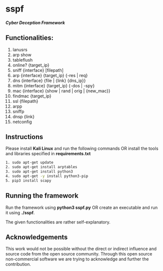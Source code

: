 # sspf
#### *Cyber Deception Framework*

## Functionalities:
1.	lanusrs
2.	arp show
3.	tableflush
4.	online? {target_ip}
5.	sniff {interface} [filepath]
6.	arp {interface} {target_ip} {-res | req}
7.	dns {interface} {file | {link} {dns_ip}}
8.	mitm {interface} {target_ip} {-dos | -spy}
9.	mac {interface} {show | rand | orig | {new_mac}}
10. findmac {target_ip}
11.	ssl {filepath}
12.	arpp
13. sniffp
14. dnsp {link}
15. netconfig

## Instructions
Please install **Kali Linux** and run the following commands OR install the tools and libraries specified in **requirements.txt**

```sh
1. sudo apt-get update
2. sudo apt-get install arptables
3. sudo apt-get install python3
4. sudo apt-get -y install python3-pip
5. pip3 install scapy
```

## Running the framework
Run the framework using **python3 sspf.py** OR create an executable and run it using **./sspf**.

The given functionalities are rather self-explanatory.

## Acknowledgements
This work would not be possible without the direct or indirect influence and source code from the open source community. Through this open source non-commercial software we are trying to acknowledge and further the contribution.
